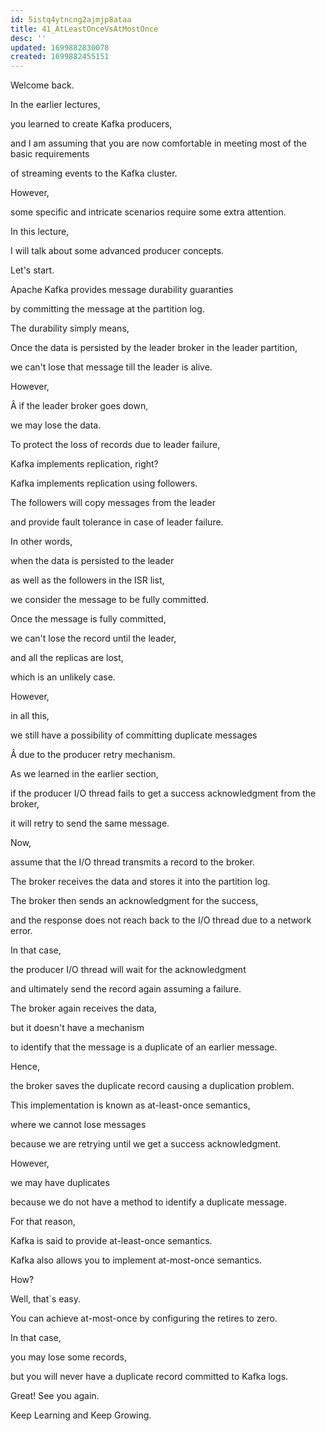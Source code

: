 ```yaml
---
id: 5istq4ytncng2ajmjp8ataa
title: 41_AtLeastOnceVsAtMostOnce
desc: ''
updated: 1699882830078
created: 1699882455151
---
```

Welcome back.

In the earlier lectures,

you learned to create Kafka producers,

and I am assuming that you are now comfortable in meeting most of the basic requirements

of streaming events to the Kafka cluster.

However,

some specific and intricate scenarios require some extra attention.

In this lecture,

I will talk about some advanced producer concepts.

Let's start.

Apache Kafka provides message durability guaranties

by committing the message at the partition log.

The durability simply means,

Once the data is persisted by the leader broker in the leader partition,

we can't lose that message till the leader is alive.

However,

Â if the leader broker goes down,

we may lose the data.

To protect the loss of records due to leader failure,

Kafka implements replication, right?

Kafka implements replication using followers.

The followers will copy messages from the leader

and provide fault tolerance in case of leader failure.

In other words,

when the data is persisted to the leader

as well as the followers in the ISR list,

we consider the message to be fully committed.

Once the message is fully committed,

we can't lose the record until the leader,

and all the replicas are lost,

which is an unlikely case.

However,

in all this,

we still have a possibility of committing duplicate messages

Â due to the producer retry mechanism.

As we learned in the earlier section,

if the producer I/O thread fails to get a success acknowledgment from the broker,

it will retry to send the same message.

Now,

assume that the I/O thread transmits a record to the broker.

The broker receives the data and stores it into the partition log.

The broker then sends an acknowledgment for the success,

and the response does not reach back to the I/O thread due to a network error.

In that case,

the producer I/O thread will wait for the acknowledgment

and ultimately send the record again assuming a failure.

The broker again receives the data,

but it doesn't have a mechanism

to identify that the message is a duplicate of an earlier message.

Hence,

the broker saves the duplicate record causing a duplication problem.

This implementation is known as at-least-once semantics,

where we cannot lose messages

because we are retrying until we get a success acknowledgment.

However,

we may have duplicates

because we do not have a method to identify a duplicate message.

For that reason,

Kafka is said to provide at-least-once semantics.

Kafka also allows you to implement at-most-once semantics.

How?

Well, that`s easy.

You can achieve at-most-once by configuring the retires to zero.

In that case,

you may lose some records,

but you will never have a duplicate record committed to Kafka logs.

Great! See you again.

Keep Learning and Keep Growing.